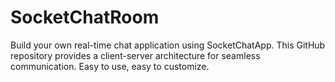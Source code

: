 # SocketChatRoom
Build your own real-time chat application using SocketChatApp. This GitHub repository provides a client-server architecture for seamless communication. Easy to use, easy to customize.
